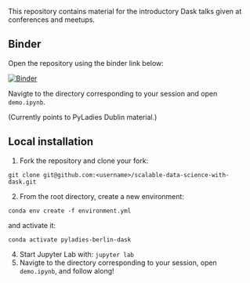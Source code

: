 This repository contains material for the introductory Dask talks given at conferences and meetups.

## Binder

Open the repository using the binder link below:

[![Binder](https://mybinder.org/badge_logo.svg)](https://mybinder.org/v2/gh/pavithraes/scalable-data-science-with-dask/main?urlpath=lab/tree/demo.ipynb)

Navigte to the directory corresponding to your session and open `demo.ipynb`.

(Currently points to PyLadies Dublin material.)

## Local installation

1. Fork the repository and clone your fork:
```
git clone git@github.com:<username>/scalable-data-science-with-dask.git
```
2. From the root directory, create a new environment:
```
conda env create -f environment.yml
```
and activate it:
```
conda activate pyladies-berlin-dask
```
4. Start Jupyter Lab with: `jupyter lab`
5. Navigte to the directory corresponding to your session, open `demo.ipynb`, and follow along!

